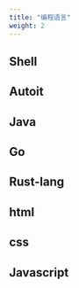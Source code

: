```yaml
---
title: "编程语言"
weight: 2
---
```


## Shell

## Autoit

## Java

## Go

## Rust-lang

## html

## css

## Javascript
